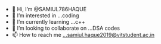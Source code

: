- 👋 Hi, I’m @SAMIUL786HAQUE
- 👀 I’m interested in ...coding
- 🌱 I’m currently learning ...c++
- 💞️ I’m looking to collaborate on ...DSA codes
- 📫 How to reach me ...samiul.haque2019@vitstudent.ac.in

<!---
SAMIUL786HAQUE/SAMIUL786HAQUE is a ✨ special ✨ repository because its `README.md` (this file) appears on your GitHub profile.
You can click the Preview link to take a look at your changes.
--->
